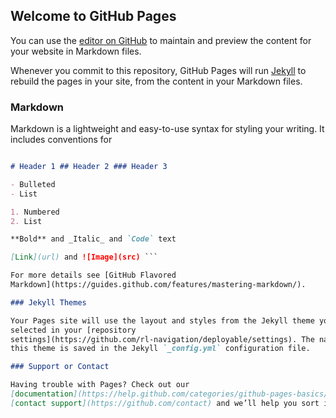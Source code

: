 ## Welcome to GitHub Pages

You can use the [editor on
GitHub](https://github.com/rl-navigation/deployable/edit/master/index.md) to
maintain and preview the content for your website in Markdown files.

Whenever you commit to this repository, GitHub Pages will run
[Jekyll](https://jekyllrb.com/) to rebuild the pages in your site, from the
content in your Markdown files.

### Markdown

Markdown is a lightweight and easy-to-use syntax for styling your writing. It
includes conventions for

```markdown Syntax highlighted code block

# Header 1 ## Header 2 ### Header 3

- Bulleted
- List

1. Numbered
2. List

**Bold** and _Italic_ and `Code` text

[Link](url) and ![Image](src) ```

For more details see [GitHub Flavored
Markdown](https://guides.github.com/features/mastering-markdown/).

### Jekyll Themes

Your Pages site will use the layout and styles from the Jekyll theme you have
selected in your [repository
settings](https://github.com/rl-navigation/deployable/settings). The name of
this theme is saved in the Jekyll `_config.yml` configuration file.

### Support or Contact

Having trouble with Pages? Check out our
[documentation](https://help.github.com/categories/github-pages-basics/) or
[contact support](https://github.com/contact) and we’ll help you sort it out.
